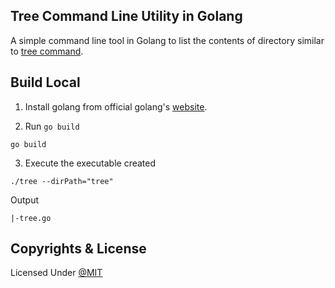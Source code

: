 ## Tree Command Line Utility in Golang
A simple command line tool in Golang to list the contents of directory similar to [tree command](https://en.wikipedia.org/wiki/Tree_(command)).

## Build Local
1. Install golang from official golang's [website](https://go.dev/).

2. Run `go build`
```console
go build
```

3. Execute the executable created
```console
./tree --dirPath="tree"
```
Output
```console
|-tree.go
```

## Copyrights & License

Licensed Under [@MIT](./LICENSE)
